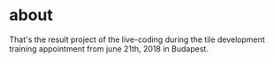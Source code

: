 about
=====
That's the result project of the live-coding during the tile development training appointment from june 21th, 2018 in Budapest.
